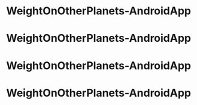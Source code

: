 # WeightOnOtherPlanets-AndroidApp
# WeightOnOtherPlanets-AndroidApp
# WeightOnOtherPlanets-AndroidApp
# WeightOnOtherPlanets-AndroidApp
